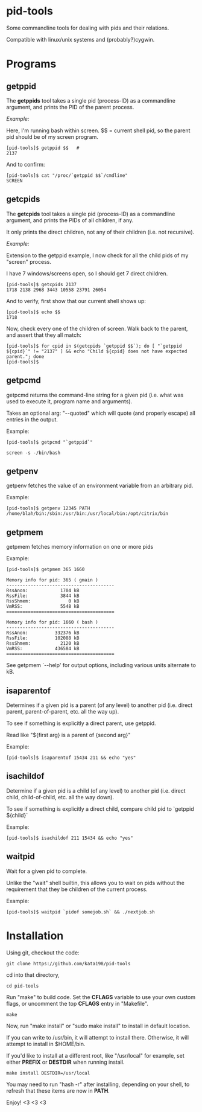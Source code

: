 # pid-tools
Some commandline tools for dealing with pids and their relations.

Compatible with linux/unix systems and (probably?)cygwin.


Programs
========


getppid
-------

The **getppids** tool takes a single pid (process-ID) as a commandline argument, and prints the PID of the parent process.


*Example:*

Here, I'm running bash within screen. $$ = current shell pid, so the parent pid should be of my screen program.

	[pid-tools]$ getppid $$   # 
	2137

And to confirm:

	[pid-tools]$ cat "/proc/`getppid $$`/cmdline"
	SCREEN


getcpids
--------

The **getcpids** tool takes a single pid (process-ID) as a commandline argument, and prints the PIDs of all children, if any.

It only prints the direct children, not any of their children (i.e. not recursive).


*Example:*

Extension to the getppid example, I now check for all the child pids of my "screen" process.

I have 7 windows/screens open, so I should get 7 direct children.


	[pid-tools]$ getcpids 2137
	1718 2138 2968 3443 10558 23791 26054


And to verify, first show that our current shell shows up:

	[pid-tools]$ echo $$
	1718

Now, check every one of the children of screen. Walk back to the parent, and assert that they all match:

	[pid-tools]$ for cpid in $(getcpids `getppid $$`); do [ "`getppid ${cpid}`" != "2137" ] && echo "Child ${cpid} does not have expected parent."; done
	[pid-tools]$ 


getpcmd
-------

getpcmd returns the command-line string for a given pid (i.e. what was used to execute it, program name and arguments).

Takes an optional arg: "\-\-quoted" which will quote (and properly escape) all entries in the output.


Example:


	[pid-tools]$ getpcmd "`getppid`"

	screen -s -/bin/bash


getpenv
-------

getpenv fetches the value of an environment variable from an arbitrary pid.

Example:

	[pid-tools]$ getpenv 12345 PATH
	/home/blah/bin:/sbin:/usr/bin:/usr/local/bin:/opt/citrix/bin


getpmem
-------

getpmem fetches memory information on one or more pids

Example:

	[pid-tools]$ getpmem 365 1660

	Memory info for pid: 365 ( gmain )
	----------------------------------------
	RssAnon:            1704 kB
	RssFile:            3844 kB
	RssShmem:              0 kB
	VmRSS:              5548 kB
	========================================

	Memory info for pid: 1660 ( bash )
	----------------------------------------
	RssAnon:          332376 kB
	RssFile:          102088 kB
	RssShmem:           2120 kB
	VmRSS:            436584 kB
	========================================


See getpmem \`--help' for output options, including various units alternate to kB.


isaparentof
----------

Determines if a given pid is a parent (of any level) to another pid (i.e. direct parent, parent-of-parent, etc. all the way up).

To see if something is explicitly a direct parent, use getppid.

Read like "${first arg} is a parent of {second arg}"

Example:

	[pid-tools]$ isaparentof 15434 211 && echo "yes"


isachildof
----------

Determine if a given pid is a child (of any level) to another pid (i.e. direct child, child-of-child, etc. all the way down).

To see if something is explicitly a direct child, compare child pid to \`getppid ${child}\`

Example:

	[pid-tools]$ isachildof 211 15434 && echo "yes"


waitpid
-------

Wait for a given pid to complete.

Unlike the "wait" shell builtin, this allows you to wait on pids without the requirement that they be children of the current process.

Example:

	[pid-tools]$ waitpid `pidof somejob.sh` && ./nextjob.sh


Installation
============


Using git, checkout the code:

	git clone https://github.com/kata198/pid-tools

cd into that directory,

	cd pid-tools

Run "make" to build code. Set the **CFLAGS** variable to use your own custom flags, or uncomment the top **CFLAGS** entry in "Makefile".

	make

Now, run "make install" or "sudo make install" to install in default location.

If you can write to /usr/bin, it will attempt to install there. Otherwise, it will attempt to install in $HOME/bin.

If you'd like to install at a different root, like "/usr/local" for example, set either **PREFIX** or **DESTDIR** when running install.

	make install DESTDIR=/usr/local

You may need to run "hash -r" after installing, depending on your shell, to refresh that these items are now in **PATH**.


Enjoy! <3 <3 <3
